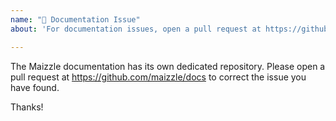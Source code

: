 ```yaml
---
name: "📖 Documentation Issue"
about: 'For documentation issues, open a pull request at https://github.com/maizzle/docs'

---
```


The Maizzle documentation has its own dedicated repository. Please open a pull request at https://github.com/maizzle/docs to correct the issue you have found.

Thanks!
